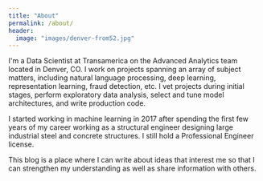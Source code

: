 ```yaml
---
title: "About"
permalink: /about/
header:
  image: "images/denver-from52.jpg"
---
```


I'm a Data Scientist at Transamerica on the Advanced Analytics team located in Denver, CO. I work on projects spanning an array of subject matters, including natural language processing, deep learning, representation learning, fraud detection, etc. I vet projects during initial stages, perform exploratory data analysis, select and tune model architectures, and write production code.

I started working in machine learning in 2017 after spending the first few years of my career working as a structural engineer designing large industrial steel and concrete structures. I still hold a Professional Engineer license.

This blog is a place where I can write about ideas that interest me so that I can strengthen my understanding as well as share information with others.
